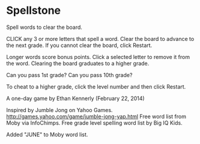 Spellstone
==========

Spell words to clear the board.

CLICK any 3 or more letters that spell a word.
Clear the board to advance to the next grade.
If you cannot clear the board, click Restart.

Longer words score bonus points.
Click a selected letter to remove it from the word.
Clearing the board graduates to a higher grade.

Can you pass 1st grade?
Can you pass 10th grade?

To cheat to a higher grade, click the level number and then click Restart.

A one-day game by Ethan Kennerly (February 22, 2014)

Inspired by Jumble Jong on Yahoo Games.
http://games.yahoo.com/game/jumble-jong-yap.html
Free word list from Moby via InfoChimps.
Free grade level spelling word list by Big IQ Kids.

Added "JUNE" to Moby word list.

